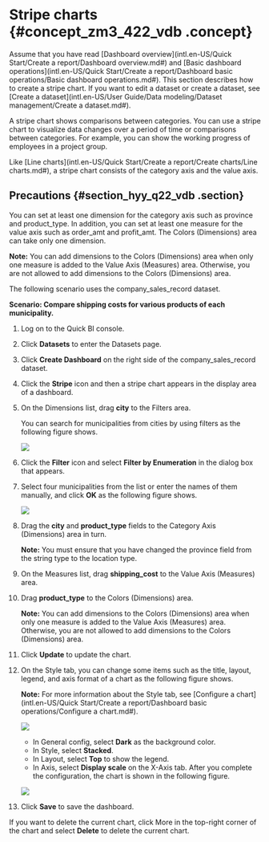 # Stripe charts {#concept_zm3_422_vdb .concept}

Assume that you have read [Dashboard overview](intl.en-US/Quick Start/Create a report/Dashboard overview.md#) and [Basic dashboard operations](intl.en-US/Quick Start/Create a report/Dashboard basic operations/Basic dashboard operations.md#). This section describes how to create a stripe chart. If you want to edit a dataset or create a dataset, see [Create a dataset](intl.en-US/User Guide/Data modeling/Dataset management/Create a dataset.md#).

A stripe chart shows comparisons between categories. You can use a stripe chart to visualize data changes over a period of time or comparisons between categories. For example, you can show the working progress of employees in a project group.

Like [Line charts](intl.en-US/Quick Start/Create a report/Create charts/Line charts.md#), a stripe chart consists of the category axis and the value axis.

## Precautions {#section_hyy_q22_vdb .section}

You can set at least one dimension for the category axis such as province and product\_type. In addition, you can set at least one measure for the value axis such as order\_amt and profit\_amt. The Colors \(Dimensions\) area can take only one dimension.

**Note:** You can add dimensions to the Colors \(Dimensions\) area when only one measure is added to the Value Axis \(Measures\) area. Otherwise, you are not allowed to add dimensions to the Colors \(Dimensions\) area.

The following scenario uses the company\_sales\_record dataset.

**Scenario: Compare shipping costs for various products of each municipality.**

1.  Log on to the Quick BI console.
2.  Click **Datasets** to enter the Datasets page.
3.  Click **Create Dashboard** on the right side of the company\_sales\_record dataset.
4.  Click the **Stripe** icon and then a stripe chart appears in the display area of a dashboard.
5.  On the Dimensions list, drag **city** to the Filters area.

    You can search for municipalities from cities by using filters as the following figure shows.

    ![](http://static-aliyun-doc.oss-cn-hangzhou.aliyuncs.com/assets/img/9127/15447922651691_en-US.png)

6.  Click the **Filter** icon and select **Filter by Enumeration** in the dialog box that appears.
7.  Select four municipalities from the list or enter the names of them manually, and click **OK** as the following figure shows.

    ![](images/11402_en-US.png)

8.  Drag the **city** and **product\_type** fields to the Category Axis \(Dimensions\) area in turn.

    **Note:** You must ensure that you have changed the province field from the string type to the location type.

9.  On the Measures list, drag **shipping\_cost** to the Value Axis \(Measures\) area.
10. Drag **product\_type** to the Colors \(Dimensions\) area.

    **Note:** You can add dimensions to the Colors \(Dimensions\) area when only one measure is added to the Value Axis \(Measures\) area. Otherwise, you are not allowed to add dimensions to the Colors \(Dimensions\) area.

11. Click **Update** to update the chart.
12. On the Style tab, you can change some items such as the title, layout, legend, and axis format of a chart as the following figure shows.

    **Note:** For more information about the Style tab, see [Configure a chart](intl.en-US/Quick Start/Create a report/Dashboard basic operations/Configure a chart.md#).

    ![](http://static-aliyun-doc.oss-cn-hangzhou.aliyuncs.com/assets/img/9127/15447922651693_en-US.png)

    -   In General config, select **Dark** as the background color.
    -   In Style, select **Stacked**.
    -   In Layout, select **Top** to show the legend.
    -   In Axis, select **Display scale** on the X-Axis tab.
    After you complete the configuration, the chart is shown in the following figure.

    ![](http://static-aliyun-doc.oss-cn-hangzhou.aliyuncs.com/assets/img/9127/15447922651695_en-US.png)

13. Click **Save** to save the dashboard.

If you want to delete the current chart, click More in the top-right corner of the chart and select **Delete** to delete the current chart.

